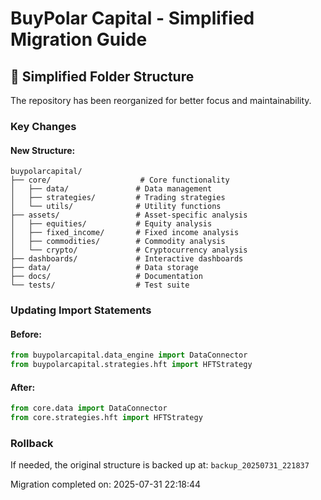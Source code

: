 # BuyPolar Capital - Simplified Migration Guide

## 🚀 Simplified Folder Structure

The repository has been reorganized for better focus and maintainability.

### Key Changes

#### New Structure:
```
buypolarcapital/
├── core/                    # Core functionality
│   ├── data/               # Data management
│   ├── strategies/         # Trading strategies
│   └── utils/              # Utility functions
├── assets/                 # Asset-specific analysis
│   ├── equities/           # Equity analysis
│   ├── fixed_income/       # Fixed income analysis
│   ├── commodities/        # Commodity analysis
│   └── crypto/             # Cryptocurrency analysis
├── dashboards/             # Interactive dashboards
├── data/                   # Data storage
├── docs/                   # Documentation
└── tests/                  # Test suite
```

### Updating Import Statements

#### Before:
```python
from buypolarcapital.data_engine import DataConnector
from buypolarcapital.strategies.hft import HFTStrategy
```

#### After:
```python
from core.data import DataConnector
from core.strategies.hft import HFTStrategy
```

### Rollback

If needed, the original structure is backed up at: `backup_20250731_221837`

Migration completed on: 2025-07-31 22:18:44
